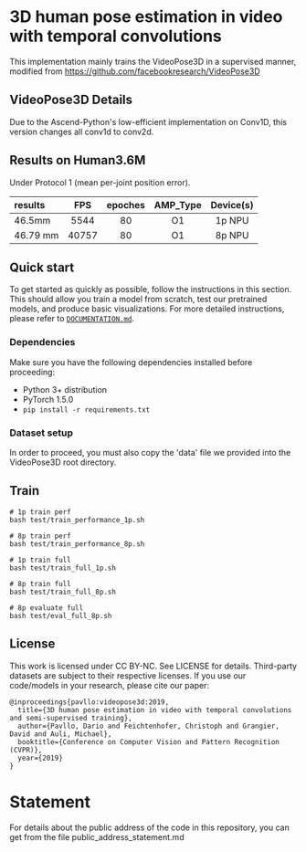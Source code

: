 # 3D human pose estimation in video with temporal convolutions
This implementation mainly trains the VideoPose3D in a supervised manner, modified from https://github.com/facebookresearch/VideoPose3D

## VideoPose3D Details
Due to the Ascend-Python's low-efficient implementation on Conv1D, this version changes all conv1d to conv2d.


## Results on Human3.6M
Under Protocol 1 (mean per-joint position error).

| results | FPS | epoches | AMP_Type | Device(s) |
|:-------|:-------:|:-------:|:-------:|:--------:|
| 46.5mm | 5544 | 80 | O1 | 1p NPU |
| 46.79 mm | 40757 | 80 | O1 | 8p NPU | 

## Quick start
To get started as quickly as possible, follow the instructions in this section. This should allow you train a model from scratch, test our pretrained models, and produce basic visualizations. For more detailed instructions, please refer to [`DOCUMENTATION.md`](DOCUMENTATION.md).

### Dependencies
Make sure you have the following dependencies installed before proceeding:
- Python 3+ distribution
- PyTorch 1.5.0
- `pip install -r requirements.txt`


### Dataset setup
In order to proceed, you must also copy the 'data' file we provided into the VideoPose3D root directory.

## Train

```
# 1p train perf
bash test/train_performance_1p.sh

# 8p train perf
bash test/train_performance_8p.sh

# 1p train full
bash test/train_full_1p.sh

# 8p train full
bash test/train_full_8p.sh

# 8p evaluate full
bash test/eval_full_8p.sh
```


## License
This work is licensed under CC BY-NC. See LICENSE for details. Third-party datasets are subject to their respective licenses.
If you use our code/models in your research, please cite our paper:
```
@inproceedings{pavllo:videopose3d:2019,
  title={3D human pose estimation in video with temporal convolutions and semi-supervised training},
  author={Pavllo, Dario and Feichtenhofer, Christoph and Grangier, David and Auli, Michael},
  booktitle={Conference on Computer Vision and Pattern Recognition (CVPR)},
  year={2019}
}
```

# Statement

For details about the public address of the code in this repository, you can get from the file public_address_statement.md